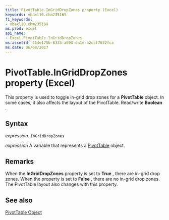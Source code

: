 ```yaml
---
title: PivotTable.InGridDropZones property (Excel)
keywords: vbaxl10.chm235169
f1_keywords:
- vbaxl10.chm235169
ms.prod: excel
api_name:
- Excel.PivotTable.InGridDropZones
ms.assetid: 464e175b-8333-a693-da1e-a2ccf7632fca
ms.date: 06/08/2017
---
```



# PivotTable.InGridDropZones property (Excel)

This property is used to toggle in-grid drop zones for a  **PivotTable** object. In some cases, it also affects the layout of the PivotTable. Read/write **Boolean** .


## Syntax

 _expression_. `InGridDropZones`

 _expression_ A variable that represents a [PivotTable](Excel.PivotTable.md) object.


## Remarks

When the  **InGridDropZones** property is set to **True** , there are in-grid drop zones. When the property is set to **False** , there are no in-grid drop zones. The PivotTable layout also changes with this property.


## See also


[PivotTable Object](Excel.PivotTable.md)

